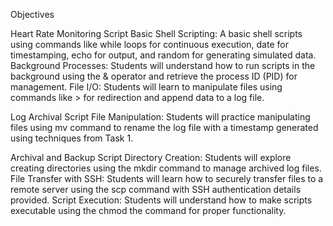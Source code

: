 Objectives

Heart Rate Monitoring Script
Basic Shell Scripting: A basic shell scripts using commands like while loops for continuous execution, 
date for timestamping, echo for output, and random for generating simulated data.
Background Processes: Students will understand how to run scripts in the background using the & operator 
and retrieve the process ID (PID) for management.
File I/O: Students will learn to manipulate files 
using commands like > for redirection and append data to a log file.

Log Archival Script
File Manipulation: Students will practice manipulating files 
using mv command to rename the log file with a timestamp generated using techniques from Task 1.

Archival and Backup Script
Directory Creation: Students will explore creating directories 
using the mkdir command to manage archived log files.
File Transfer with SSH: Students will learn how to securely transfer files to a remote server 
using the scp command with SSH authentication details provided.
Script Execution: Students will understand how to make scripts executable 
using the chmod the command for proper functionality.
